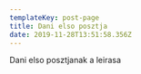 ```yaml
---
templateKey: post-page
title: Dani elso posztja
date: 2019-11-28T13:51:58.356Z
---
```

Dani elso posztjanak a leirasa
